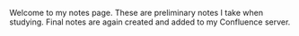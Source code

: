 Welcome to my notes page. These are preliminary notes I take when studying. Final notes are again created and added to my Confluence server.
